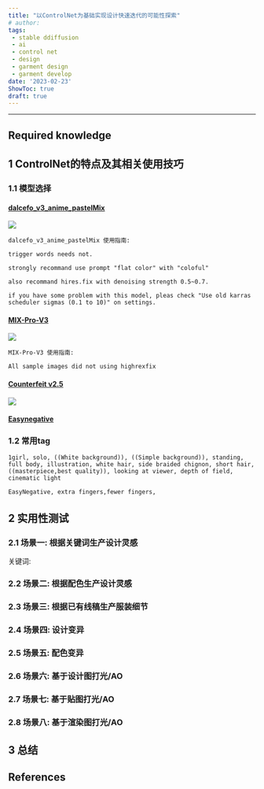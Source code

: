 ```yaml
---
title: "以ControlNet为基础实现设计快速迭代的可能性探索"
# author: 
tags:
 - stable ddiffusion
 - ai
 - control net
 - design
 - garment design
 - garment develop
date: '2023-02-23'
ShowToc: true
draft: true
---
```


<!--more-->

---

## Required knowledge

## 1 ControlNet的特点及其相关使用技巧

### 1.1 模型选择

#### [dalcefo_v3_anime_pastelMix](https://civitai.com/models/5398/dalcefov3animepastelmix)

![](Pasted%20image%2020230223225307.png)
```
dalcefo_v3_anime_pastelMix 使用指南:

trigger words needs not.

strongly recommand use prompt "flat color" with "coloful"

also recommand hires.fix with denoising strength 0.5~0.7.

if you have some problem with this model, pleas check "Use old karras scheduler sigmas (0.1 to 10)" on settings.
```


#### [MIX-Pro-V3](https://civitai.com/models/7241/mix-pro-v3)

![](Pasted%20image%2020230223225947.png)
```
MIX-Pro-V3 使用指南:

All sample images did not using highrexfix
```

#### [Counterfeit v2.5](https://huggingface.co/gsdf/Counterfeit-V2.5)

![](Pasted%20image%2020230224022458.png)

#### [Easynegative](https://huggingface.co/datasets/gsdf/EasyNegative)



### 1.2 常用tag
```
1girl, solo, ((White background)), ((Simple background)), standing, full body, illustration, white hair, side braided chignon, short hair,((masterpiece,best quality)), looking at viewer, depth of field, cinematic light
```

```
EasyNegative, extra fingers,fewer fingers,
```

## 2 实用性测试

### 2.1 场景一: 根据关键词生产设计灵感
关键词: 

### 2.2 场景二: 根据配色生产设计灵感


### 2.3 场景三: 根据已有线稿生产服装细节


### 2.4 场景四: 设计变异


### 2.5 场景五: 配色变异


### 2.6 场景六: 基于设计图打光/AO


### 2.7 场景七: 基于贴图打光/AO


### 2.8 场景八: 基于渲染图打光/AO


## 3 总结

## References